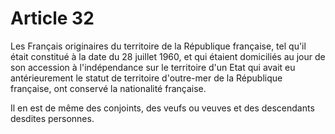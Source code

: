 # Article 32

<p>   Les Français originaires du territoire de la République française, tel qu'il était constitué à la date du 28 juillet 1960, et qui étaient domiciliés au jour de son accession à l'indépendance sur le territoire d'un Etat qui avait eu antérieurement le statut de territoire d'outre-mer de la République française, ont conservé la nationalité française.</p><p>   Il en est de même des conjoints, des veufs ou veuves et des descendants desdites personnes.</p>